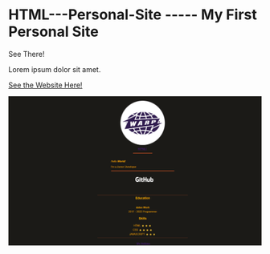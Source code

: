 # HTML---Personal-Site ----- My First Personal Site
See There!



Lorem ipsum dolor sit amet.



[See the Website Here!](https://wpnnt.github.io/HTML---Personal-Site/)




</style>
<img src="https://github.com/Wpnnt/HTML---Personal-Site/blob/main/prototype.png" alt="Prototype" />
